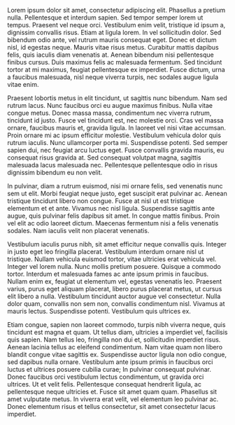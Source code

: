 Lorem ipsum dolor sit amet, consectetur adipiscing elit. Phasellus a pretium nulla. Pellentesque et interdum sapien. Sed tempor semper lorem ut tempus. Praesent vel neque orci. Vestibulum enim velit, tristique id ipsum a, dignissim convallis risus. Etiam at ligula lorem. In vel sollicitudin dolor. Sed bibendum odio ante, vel rutrum mauris consequat eget. Donec et dictum nisl, id egestas neque. Mauris vitae risus metus. Curabitur mattis dapibus felis, quis iaculis diam venenatis at. Aenean bibendum nisi pellentesque finibus cursus. Duis maximus felis ac malesuada fermentum. Sed tincidunt tortor at mi maximus, feugiat pellentesque ex imperdiet. Fusce dictum, urna a faucibus malesuada, nisl neque viverra turpis, nec sodales augue ligula vitae enim.

Praesent lobortis metus in elit tincidunt, ut sagittis nunc bibendum. Nam sed rutrum lacus. Nunc faucibus orci eu augue maximus finibus. Nulla vitae congue metus. Donec massa massa, condimentum nec viverra rutrum, tincidunt id justo. Fusce vel tincidunt est, nec molestie orci. Cras vel massa ornare, faucibus mauris et, gravida ligula. In laoreet vel nisi vitae accumsan. Proin ornare mi ac ipsum efficitur molestie. Vestibulum vehicula dolor quis rutrum iaculis. Nunc ullamcorper porta mi. Suspendisse potenti. Sed semper sapien dui, nec feugiat arcu luctus eget. Fusce convallis gravida mauris, eu consequat risus gravida at. Sed consequat volutpat magna, sagittis malesuada lacus malesuada nec. Pellentesque pellentesque odio in risus dignissim bibendum eu non velit.

In pulvinar, diam a rutrum euismod, nisi mi ornare felis, sed venenatis nunc sem ut elit. Morbi feugiat neque justo, eget suscipit erat pulvinar ac. Aenean tristique tincidunt libero non congue. Fusce at nisl ut est tristique elementum et et ante. Vivamus nec nisl ligula. Suspendisse sagittis ante augue, quis pulvinar felis dapibus sit amet. In congue mattis finibus. Proin vel elit ac odio laoreet dictum. Maecenas fermentum nisi a felis venenatis sodales. Nam iaculis velit non placerat venenatis.

Vestibulum iaculis purus nibh, sit amet efficitur neque convallis quis. Integer in justo eget leo fringilla placerat. Vestibulum interdum ornare nisl ut tristique. Nullam vehicula euismod tortor, vitae ultricies erat vehicula vel. Integer vel lorem nulla. Nunc mollis pretium posuere. Quisque a commodo tortor. Interdum et malesuada fames ac ante ipsum primis in faucibus. Nullam enim ex, feugiat ut elementum vel, egestas venenatis leo. Praesent varius, purus eget aliquam placerat, libero purus placerat metus, ut cursus elit libero a nulla. Vestibulum tincidunt auctor augue vel consectetur. Nulla dolor quam, convallis non sem non, convallis condimentum nisl. Vivamus at mauris lectus. Suspendisse potenti. Vestibulum quis ultrices ex.

Etiam congue, sapien non laoreet commodo, turpis nibh viverra neque, quis tincidunt est magna et quam. Ut tellus diam, ultricies a imperdiet vel, facilisis quis sapien. Nam tellus leo, fringilla non dui et, sollicitudin imperdiet risus. Aenean lacinia tellus ac eleifend condimentum. Nam vitae quam non libero blandit congue vitae sagittis ex. Suspendisse auctor ligula non odio congue, sed dapibus nulla ornare. Vestibulum ante ipsum primis in faucibus orci luctus et ultrices posuere cubilia curae; In pulvinar consequat pulvinar. Donec faucibus orci vestibulum lectus condimentum, ut gravida orci ultrices. Ut et velit felis. Pellentesque consequat hendrerit ligula, ac pellentesque neque ultricies et. Fusce sit amet quam quam. Phasellus sit amet vulputate metus. In viverra erat velit, vel elementum leo pulvinar ac. Donec elementum risus et tellus consectetur, sit amet consectetur lacus imperdiet.
